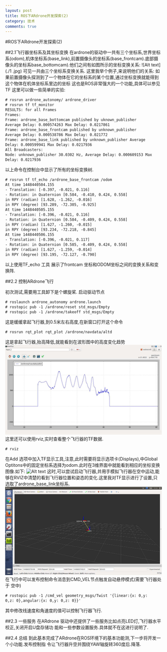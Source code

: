 ```yaml
---
layout: post
title: ROS下ARdrone开发探索(2)
category: 技术
comments: true
---
```


#ROS下ARdrone开发探索(2)

##2.1飞行器坐标系及其坐标变换
在ardrone的驱动中一共有三个坐标系,世界坐标系(odom),机体坐标系(base_link),前置摄像头的坐标系(base_frontcam).底部摄像头的坐标系base_bottomcam).他们之间有如图所示的坐标变换关系:
![Alt text](./1 .jpg)
可见一共由三个坐标系变换关系.
这里我举个例子,来说明他们的关系:
如果前置摄像头探测到了一个物体在它的坐标系的某个位置,通过坐标变换就能得到这个物体在机体坐标系里边的坐标
这也是ROS非常强大的一个功能,具体可以参见TF
这里可以做一些简单的实验:
```
# rosrun ardrone_autonomy/ ardrone_driver
# rosrun tf tf_monitor
RESULTS: for all Frames
Frames:
Frame: ardrone_base_bottomcam published by uknown_publisher
Average Delay: 0.000574263 Max Delay: 0.0217861
Frame: ardrone_base_frontcam published by unknown_publisher
Average Delay: 0.000538786 Max Delay: 0.021772
Frame: ardrone_base_link published by unknown_publisher Average
Delay: 0.000599941 Max Delay: 0.0217936
All Broadcasters:
Node: unknown_publisher 30.0302 Hz, Average Delay: 0.000609153 Max
Delay: 0.0217936
```
以上命令在控制台中显示了所有的坐标变换树.
```
# rosrun tf tf_echo /ardrone_base_frontcam /odom
At time 1448440504.155
- Translation: [-0.397, -0.021, 0.116]
- Rotation: in Quaternion [0.584, -0.410, 0.424, 0.558]
in RPY (radian) [1.628, -1.262, -0.016]
in RPY (degree) [93.289, -72.305, -0.925]
At time 1448440505.155
- Translation: [-0.396, -0.021, 0.116]
- Rotation: in Quaternion [0.584, -0.409, 0.424, 0.558]
in RPY (radian) [1.627, -1.260, -0.015]
in RPY (degree) [93.234, -72.218, -0.845]
At time 1448440506.155
- Translation: [-0.396, -0.021, 0.117]
- Rotation: in Quaternion [0.585, -0.409, 0.424, 0.558]
in RPY (radian) [1.627, -1.259, -0.014]
in RPY (degree) [93.195, -72.127, -0.790]
```
以上使用TF_echo 工具 展示了frontcam 坐标和ODOM坐标之间的变换关系和变换阵.

##2.2 控制ARdrone飞行

初次测试,需要用工具卸下是个螺旋桨.
启动驱动节点
```
# roslaunch ardrone_autonomy ardrone.launch
# rostopic pub -1 /ardrone/reset std_msgs/Empty
# rostopic pub -1 /ardrone/takeoff std_msgs/Empty
```
这是缓缓拿起飞行器,到0.5米左右高度,在新窗口打开这个命令
```
# rosrun rqt_plot rqt_plot /ardrone/navdata/altd
```
这是拿起飞行器,抬高降低,就能看到在波形图中的高度变化趋势
![Alt text](./2.jpg)
这里还可以使用rviz,实时查看整个飞行器的TF数据.
```
# rviz
```
在Add 选项中加入TF显示工具,注意,此时需要将显示选项卡(Displays),中Global Optitons中的固定坐标系选择为odom.此时在3维界面中就能看到相应的坐标变换图像.如下:
![Alt text](./3.jpg)
这时,可以尝试启动飞行器,并用手模拟飞行器在空中运动,能够在RVIZ中清楚的看到飞行器位置和姿态的变化.这里我对TF显示进行了设置,只选取了ardrone_base_link坐标系.
![Alt text](./4.jpg)
在飞行中可以发布控制命令消息到CMD_VEL节点触发自动悬停模式(需要飞行器处于 空中)
```
# rostopic pub -1 /cmd_vel geometry_msgs/Twist '{linear:{x: 0,y:
0,z: 0},angular:{x: 0,y: 0,z: 0}}'
```
其中修改线速度和角速度的值可以控制飞行器飞行.

##2.3 一些服务
在ARdrone 驱动中还提供了一些服务比如点亮LED灯,飞行器水平校正,关闭开启U盘存储功
能和一些参数设置服务.具体就不在这进行说明了. 

##2.4 总结
到此基本完成了ARdrone在ROS环境下的基本功能测,下一步将开发一个小功能.发布控制指
令让飞行器升空并围绕YAW轴旋转360度后.降落.